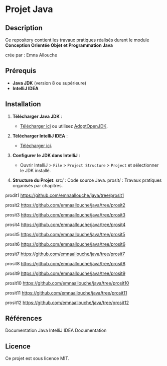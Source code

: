 # Projet Java

## Description
Ce repository contient les travaux pratiques réalisés durant le module **Conception Orientée Objet et Programmation Java**

crée par : Emna Allouche
## Prérequis
- **Java JDK** (version 8 ou supérieure)
- **IntelliJ IDEA** 

## Installation

1. **Télécharger Java JDK** :
   - [Télécharger ici](https://www.oracle.com/java/technologies/javase-jdk11-downloads.html) ou utilisez [AdoptOpenJDK](https://adoptopenjdk.net/).

2. **Télécharger IntelliJ IDEA** :
   - [Télécharger ici](https://www.jetbrains.com/idea/download/).

3. **Configurer le JDK dans IntelliJ** :
   - Ouvrir IntelliJ > `File` > `Project Structure` > `Project` et sélectionner le JDK installé.
4. **Structure du Projet**:
src/ : Code source Java.
prosit/ : Travaux pratiques organisés par chapitres.

prodit1
https://github.com/emnaallouche/java/tree/prosit1


prosit2
https://github.com/emnaallouche/java/tree/prosit2


prosit3
https://github.com/emnaallouche/java/tree/prosit3


prosit4
https://github.com/emnaallouche/java/tree/prosit4


prosit5
https://github.com/emnaallouche/java/tree/prosit5


prosit6
https://github.com/emnaallouche/java/tree/prosit6


prosit7
https://github.com/emnaallouche/java/tree/prosit7


prosit8
https://github.com/emnaallouche/java/tree/prosit8


prosit9
https://github.com/emnaallouche/java/tree/prosit9


prosit10
https://github.com/emnaallouche/java/tree/prosit10


prosit11
https://github.com/emnaallouche/java/tree/prosit11


prosit12
https://github.com/emnaallouche/java/tree/prosit12

## Références
Documentation Java
IntelliJ IDEA Documentation

## Licence
Ce projet est sous licence MIT.
